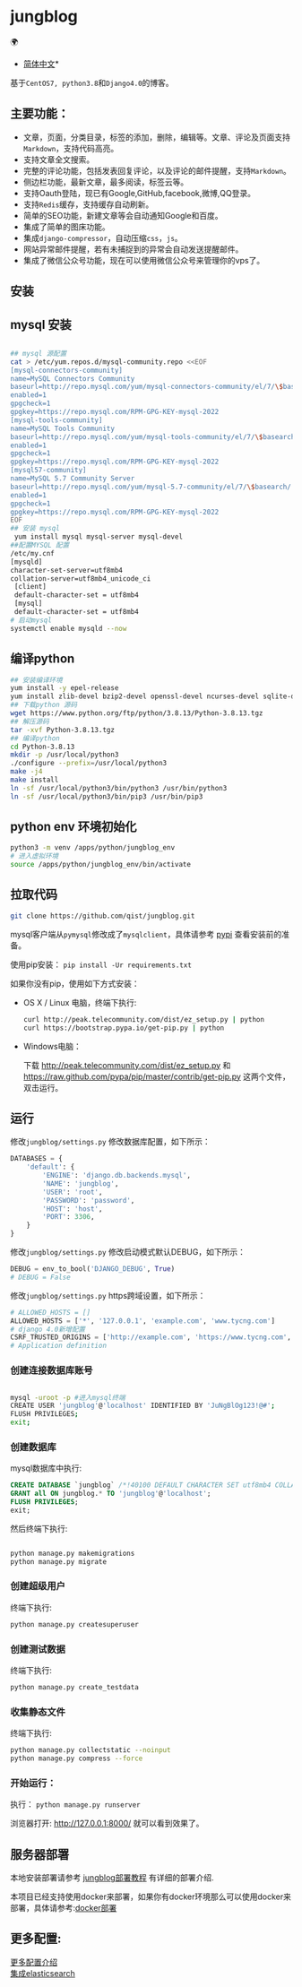 # jungblog

🌍
* [简体中文](README.md)*

基于`CentOS7, python3.8`和`Django4.0`的博客。   

## 主要功能：
- 文章，页面，分类目录，标签的添加，删除，编辑等。文章、评论及页面支持`Markdown`，支持代码高亮。
- 支持文章全文搜索。
- 完整的评论功能，包括发表回复评论，以及评论的邮件提醒，支持`Markdown`。
- 侧边栏功能，最新文章，最多阅读，标签云等。
- 支持Oauth登陆，现已有Google,GitHub,facebook,微博,QQ登录。
- 支持`Redis`缓存，支持缓存自动刷新。
- 简单的SEO功能，新建文章等会自动通知Google和百度。
- 集成了简单的图床功能。
- 集成`django-compressor`，自动压缩`css`，`js`。
- 网站异常邮件提醒，若有未捕捉到的异常会自动发送提醒邮件。
- 集成了微信公众号功能，现在可以使用微信公众号来管理你的vps了。

## 安装
## mysql 安装

```bash

## mysql 源配置
cat > /etc/yum.repos.d/mysql-community.repo <<EOF
[mysql-connectors-community]
name=MySQL Connectors Community
baseurl=http://repo.mysql.com/yum/mysql-connectors-community/el/7/\$basearch/
enabled=1
gpgcheck=1
gpgkey=https://repo.mysql.com/RPM-GPG-KEY-mysql-2022
[mysql-tools-community]
name=MySQL Tools Community
baseurl=http://repo.mysql.com/yum/mysql-tools-community/el/7/\$basearch/
enabled=1
gpgcheck=1
gpgkey=https://repo.mysql.com/RPM-GPG-KEY-mysql-2022
[mysql57-community]
name=MySQL 5.7 Community Server
baseurl=http://repo.mysql.com/yum/mysql-5.7-community/el/7/\$basearch/
enabled=1
gpgcheck=1
gpgkey=https://repo.mysql.com/RPM-GPG-KEY-mysql-2022
EOF
## 安装 mysql
 yum install mysql mysql-server mysql-devel
##配置MYSQL 配置
/etc/my.cnf
[mysqld]
character-set-server=utf8mb4
collation-server=utf8mb4_unicode_ci
 [client]
 default-character-set = utf8mb4
 [mysql]
 default-character-set = utf8mb4
# 启动mysql 
systemctl enable mysqld --now

```

## 编译python

```bash 
## 安装编译环境
yum install -y epel-release
yum install zlib-devel bzip2-devel openssl-devel ncurses-devel sqlite-devel readline-devel tk-devel gcc make libffi-devel
## 下载python 源码
wget https://www.python.org/ftp/python/3.8.13/Python-3.8.13.tgz
## 解压源码
tar -xvf Python-3.8.13.tgz
## 编译python
cd Python-3.8.13
mkdir -p /usr/local/python3
./configure --prefix=/usr/local/python3
make -j4
make install
ln -sf /usr/local/python3/bin/python3 /usr/bin/python3
ln -sf /usr/local/python3/bin/pip3 /usr/bin/pip3
```

## python env 环境初始化

```bash
python3 -m venv /apps/python/jungblog_env
# 进入虚拟环境
source /apps/python/jungblog_env/bin/activate
```

## 拉取代码

```bash
git clone https://github.com/qist/jungblog.git
```

mysql客户端从`pymysql`修改成了`mysqlclient`，具体请参考 [pypi](https://pypi.org/project/mysqlclient/) 查看安装前的准备。

使用pip安装： `pip install -Ur requirements.txt`

如果你没有pip，使用如下方式安装：
- OS X / Linux 电脑，终端下执行: 

    ```bash
    curl http://peak.telecommunity.com/dist/ez_setup.py | python
    curl https://bootstrap.pypa.io/get-pip.py | python
    ```

- Windows电脑：

    下载 http://peak.telecommunity.com/dist/ez_setup.py 和 https://raw.github.com/pypa/pip/master/contrib/get-pip.py 这两个文件，双击运行。 



## 运行

 修改`jungblog/settings.py` 修改数据库配置，如下所示：

```python
DATABASES = {
    'default': {
        'ENGINE': 'django.db.backends.mysql',
        'NAME': 'jungblog',
        'USER': 'root',
        'PASSWORD': 'password',
        'HOST': 'host',
        'PORT': 3306,
    }
}
```

修改`jungblog/settings.py` 修改启动模式默认DEBUG，如下所示：

```python
DEBUG = env_to_bool('DJANGO_DEBUG', True)
# DEBUG = False
```

修改`jungblog/settings.py` https跨域设置，如下所示：

```python
# ALLOWED_HOSTS = []
ALLOWED_HOSTS = ['*', '127.0.0.1', 'example.com', 'www.tycng.com']
# django 4.0新增配置
CSRF_TRUSTED_ORIGINS = ['http://example.com', 'https://www.tycng.com', 'http://www.tycng.com']
# Application definition
```

### 创建连接数据库账号

```bash

mysql -uroot -p #进入mysql终端
CREATE USER 'jungblog'@'localhost' IDENTIFIED BY 'JuNgBlOg123!@#';
FLUSH PRIVILEGES;
exit;
```

### 创建数据库

mysql数据库中执行:

```sql
CREATE DATABASE `jungblog` /*!40100 DEFAULT CHARACTER SET utf8mb4 COLLATE utf8mb4_unicode_ci */;
GRANT all ON jungblog.* TO 'jungblog'@'localhost';
FLUSH PRIVILEGES;
exit;
```

然后终端下执行:

```bash

python manage.py makemigrations
python manage.py migrate
```

### 创建超级用户

 终端下执行:

```bash
python manage.py createsuperuser
```

### 创建测试数据

终端下执行:

```bash
python manage.py create_testdata
```

### 收集静态文件

终端下执行:
  
```bash
python manage.py collectstatic --noinput
python manage.py compress --force
```

### 开始运行：

执行： `python manage.py runserver`


浏览器打开: http://127.0.0.1:8000/  就可以看到效果了。  

## 服务器部署

本地安装部署请参考 [jungblog部署教程](https://www.tycng.com/article/2019/8/5/58.html)
有详细的部署介绍.    

本项目已经支持使用docker来部署，如果你有docker环境那么可以使用docker来部署，具体请参考:[docker部署](/docs/docker.md)



## 更多配置:
[更多配置介绍](/docs/config.md)  
[集成elasticsearch](/docs/es.md)
